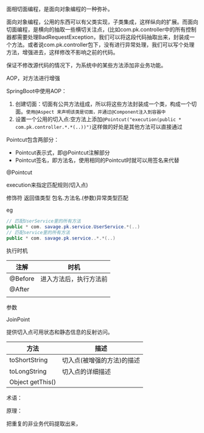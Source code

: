 面相切面编程，是面向对象编程的一种弥补。

面向对象编程，公用的东西可以有父类实现，子类集成，这样纵向的扩展。而面向切面编程，是横向的抽取一些横切关注点，(比如com.pk.controller中的所有控制器都需要处理BadRequestException，我们可以将这段代码抽取出来，封装成一个方法。或者说com.pk.controller包下，没有进行异常处理，我们可以写个处理方法，增强进去，这样修改不影响之前的代码。

保证不修改源代码的情况下，为系统中的某些方法添加非业务功能。



AOP，对方法进行增强



SpringBoot中使用AOP：

1. 创建切面：切面有公共方法组成，所以将这些方法封装成一个类，构成一个切面。`使用@Aspect 来声明该类是切面，并通过@Component注入到容器中`
2. 设置一个公用的切入点:空方法上添加`@Pointcut("execution(public * com.pk.controller.*.*(..))")`这样做的好处是其他方法可以直接通过



Pointcut包含两部分：

* Pointcut表示式，即@Pointcut注解部分
* Pointcut签名，即方法名，使用相同的Pointcut时就可以用签名来代替

@Pointcut

execution来指定匹配规则(切入点)

修饰符  返回值类型 包名.方法名.(参数)异常类型匹配

eg

```java
// 匹配UserService里的所有方法
public * com. savage.pk.service.UserService.*(..)
// 匹配service里的所有方法
public * com. savage.pk.service..*.*(..)
```



执行时机

| 注解    | 时机                   |
| ------- | ---------------------- |
| @Before | 进入方法后，执行方法前 |
| @After  |                        |
|         |                        |



参数

JoinPoint

提供切入点可用状态和静态信息的反射访问。

| 方法             | 描述                       |
| ---------------- | -------------------------- |
| toShortString    | 切入点(被增强的方法)的描述 |
| toLongString     | 切入点的详细描述           |
| Object getThis() |                            |



术语：



原理：





把重复的非业务代码提取出来，
